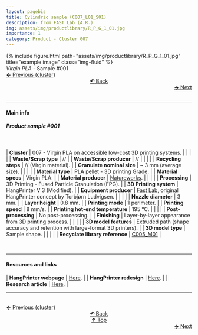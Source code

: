 ```yaml
---
layout: pagebis
title: Cylindric sample (C007_L01_S01)
description: from FAST Lab (A.R.)
img: assets/img/productlibrary/R_P_G_1_01.jpg
importance: 1
category: Product - Cluster 007
---
```

<div class="row">
    <div class="col-sm mt-3 mt-md-0">
        {% include figure.html path="assets/img/productlibrary/R_P_G_1_01.jpg" title="example image" class="img-fluid" %}
    </div>
</div>
<div class="caption">
    <i>Virgin PLA</i> - Sample #001
</div>

<div class="row justify-content-sm-center">
    <div class="col-sm-4 mt-3 mt-md-0" style="text-align:left">
  <a href="/projects/ProLi_C006_L03_S01/" target="_self"><b>←</b> Previous (cluster)</a>
    </div>
    <div class="col-sm-4 mt-3 mt-md-0" style="text-align:center">
  <a href="/productlibrary/" target="_self"><b>↶</b> Back</a>
    </div>
    <div class="col-sm-4 mt-3 mt-md-0" style="text-align:right">
        <td align="right"><a href="/projects/ProLi_C007_L01_S02/" target="_self"><b>→</b> Next</a></td>
    </div>
</div>
<br>

<hr>
<h4><b>Main info</b></h4>
<h5>Product sample #001</h5>
<br>

| <b>Cluster</b>       | 007 - Virgin PLA on accessible low-cost 3D printing systems. |
|    |     |
| <b>Waste/Scrap type</b>       | //     |
| <b>Waste/Scrap producer</b>    | //      |
|    |     |
| <b>Recycling steps</b>      | // (Virgin material).     |
| <b>Granulate nominal size</b>       |  ~ 3 mm (average size).    |
|    |     |
| <b>Material type</b>      | PLA pellet - 3D printing Grade. |
| <b>Material specs</b>       | Virgin PLA.    |
| <b>Material producer</b>   | [Natureworks](https://www.natureworksllc.com/).     |
|    |     |
| <b>Processing</b>      | 3D Printing - Fused Particle Granulation (FPG). |
| <b>3D Printing system</b>      | HangPrinter V 3 (Modified).    |
| <b>Equipment producer</b>   | [Fast Lab](https://www.appropedia.org/FAST), original HangPrinter concept by Torbjørn Ludvigsen.   |
|    |     |
| <b>Nozzle diameter</b>      | 3 mm. |
| <b>Layer height</b>      | 0.8 mm.    |
| <b>Printing mode</b>   | 1 perimeter.   |
| <b>Printing speed</b>   | 8 mm/s.  |
| <b>Printing hot-end temperature</b>   | 195 °C.  |
|    |     |
| <b>Post-processing</b>      | No post-processing. |
| <b>Finishing</b>      | Layer-by-layer appearance from 3D printing process.    |
|    |     |
| <b>3D model features</b>      | Extruded path (shape accuracy and retention with large-format 3D printers).    |
| <b>3D model type</b>      | Sample shape.    |
|    |     |
| <b>Recyclate library reference</b>    | <a href="/projects/RecLi_C005_M01/" target="_blank">C005_M01</a>     |

<br>
<hr>
<h4><b>Resources and links</b></h4>

| <b>HangPrinter webpage</b>       | [Here](https://hangprinter.org/ ).   |
| <b>HangPrinter redesign</b>       | [Here](https://osf.io/wpcf7/ ).   |
| <b>Research article</b>       | [Here](https://www.sciencedirect.com/science/article/pii/S2468067223000081 ).   |

<hr>

<br>
<div class="row justify-content-sm-center">
    <div class="col-sm-3 mt-3 mt-md-0" style="text-align:left">
  <a href="/projects/ProLi_C006_L03_S01/" target="_self"><b>←</b> Previous (cluster)</a>
    </div>
    <div class="col-sm-3 mt-3 mt-md-0" style="text-align:center">
  <a href="/productlibrary/" target="_self"><b>↶</b> Back</a>
    </div>
    <div class="col-sm-3 mt-3 mt-md-0" style="text-align:center">
  <a href="#" target="_self"><b>↑</b> Top</a>
    </div>
    <div class="col-sm-3 mt-3 mt-md-0" style="text-align:right">
        <td align="right"><a href="/projects/ProLi_C007_L01_S02/" target="_self"><b>→</b> Next</a></td>
    </div>
</div>
